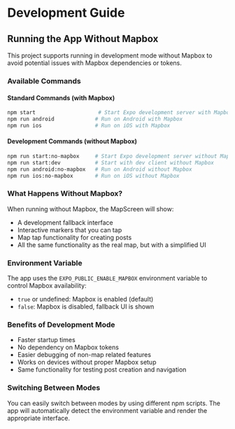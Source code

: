 # Development Guide

## Running the App Without Mapbox

This project supports running in development mode without Mapbox to avoid potential issues with Mapbox dependencies or tokens.

### Available Commands

#### Standard Commands (with Mapbox)
```bash
npm start                    # Start Expo development server with Mapbox
npm run android             # Run on Android with Mapbox
npm run ios                 # Run on iOS with Mapbox
```

#### Development Commands (without Mapbox)
```bash
npm run start:no-mapbox     # Start Expo development server without Mapbox
npm run start:dev           # Start with dev client without Mapbox
npm run android:no-mapbox   # Run on Android without Mapbox
npm run ios:no-mapbox       # Run on iOS without Mapbox
```

### What Happens Without Mapbox?

When running without Mapbox, the MapScreen will show:
- A development fallback interface
- Interactive markers that you can tap
- Map tap functionality for creating posts
- All the same functionality as the real map, but with a simplified UI

### Environment Variable

The app uses the `EXPO_PUBLIC_ENABLE_MAPBOX` environment variable to control Mapbox availability:
- `true` or undefined: Mapbox is enabled (default)
- `false`: Mapbox is disabled, fallback UI is shown

### Benefits of Development Mode

- Faster startup times
- No dependency on Mapbox tokens
- Easier debugging of non-map related features
- Works on devices without proper Mapbox setup
- Same functionality for testing post creation and navigation

### Switching Between Modes

You can easily switch between modes by using different npm scripts. The app will automatically detect the environment variable and render the appropriate interface.
